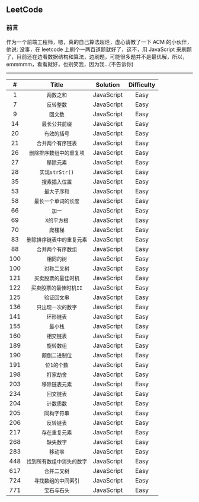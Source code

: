 ## LeetCode

### 前言

作为一个前端工程师，嗯，真的自己算法超烂，虚心请教了一下 ACM 的小伙伴，他说: 没事，在 leetcode 上刷个一两百道题就好了，这不，用 JavaScript 来刷题了，目前还在边看数据结构和算法，边刷题，可能很多题并不是最优解，所以，emmmmm，看看就好，也别笑我，因为我...(不告诉你)

---

|  #  |           Title            |  Solution  | Difficulty |
| :-: | :------------------------: | :--------: | :--------: |
|  1  |         `两数之和`         | JavaScript |    Easy    |
|  7  |         `反转整数`         | JavaScript |    Easy    |
|  9  |          `回文数`          | JavaScript |    Easy    |
| 14  |       `最长公共前缀`       | JavaScript |    Easy    |
| 20  |        `有效的括号`        | JavaScript |    Easy    |
| 21  |     `合并两个有序链表`     | JavaScript |    Easy    |
| 26  |  `删除排序数组中的重复项`  | JavaScript |    Easy    |
| 27  |         `移除元素`         | JavaScript |    Easy    |
| 28  |       `实现strStr()`       | JavaScript |    Easy    |
| 35  |       `搜素插入位置`       | JavaScript |    Easy    |
| 53  |        `最大子序和`        | JavaScript |    Easy    |
| 58  |    `最长一个单词的长度`    | JavaScript |    Easy    |
| 66  |           `加一`           | JavaScript |    Easy    |
| 69  |        `X的平方根`         | JavaScript |    Easy    |
| 70  |          `爬楼梯`          | JavaScript |    Easy    |
| 83  | `删除排序链表中的重复元素` | JavaScript |    Easy    |
| 88  |     `合并两个有序数组`     | JavaScript |    Easy    |
| 100 |         `相同的树`         | JavaScript |    Easy    |
| 100 |        `对称二叉树`        | JavaScript |    Easy    |
| 121 |    `买卖股票的最佳时机`    | JavaScript |    Easy    |
| 122 |   `买卖股票的最佳时机II`   | JavaScript |    Easy    |
| 125 |        `验证回文串`        | JavaScript |    Easy    |
| 136 |     `只出现一次的数字`     | JavaScript |    Easy    |
| 141 |         `环形链表`         | JavaScript |    Easy    |
| 155 |          `最小栈`          | JavaScript |    Easy    |
| 160 |         `相交链表`         | JavaScript |    Easy    |
| 189 |         `旋转数组`         | JavaScript |    Easy    |
| 190 |       `颠倒二进制位`       | JavaScript |    Easy    |
| 191 |        `位1的个数`         | JavaScript |    Easy    |
| 198 |         `打家劫舍`         | JavaScript |    Easy    |
| 203 |       `移除链表元素`       | JavaScript |    Easy    |
| 234 |         `回文链表`         | JavaScript |    Easy    |
| 204 |         `计数质数`         | JavaScript |    Easy    |
| 205 |        `同构字符串`        | JavaScript |    Easy    |
| 206 |         `反转链表`         | JavaScript |    Easy    |
| 217 |       `存在重复元素`       | JavaScript |    Easy    |
| 268 |         `缺失数字`         | JavaScript |    Easy    |
| 283 |          `移动零`          | JavaScript |    Easy    |
| 448 | `找到所有数组中消失的数字` | JavaScript |    Easy    |
| 617 |        `合并二叉树`        | JavaScript |    Easy    |
| 724 |    `寻找数组的中间索引`    | JavaScript |    Easy    |
| 771 |        `宝石与石头`        | JavaScript |    Easy    |
